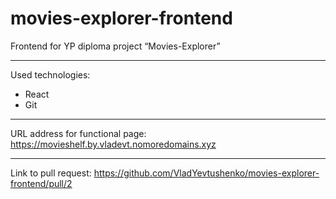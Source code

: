 # movies-explorer-frontend

Frontend for YP diploma project “Movies-Explorer”

---

Used technologies:

* React 
* Git

---

URL address for functional page: https://movieshelf.by.vladevt.nomoredomains.xyz

___

Link to pull request: https://github.com/VladYevtushenko/movies-explorer-frontend/pull/2
